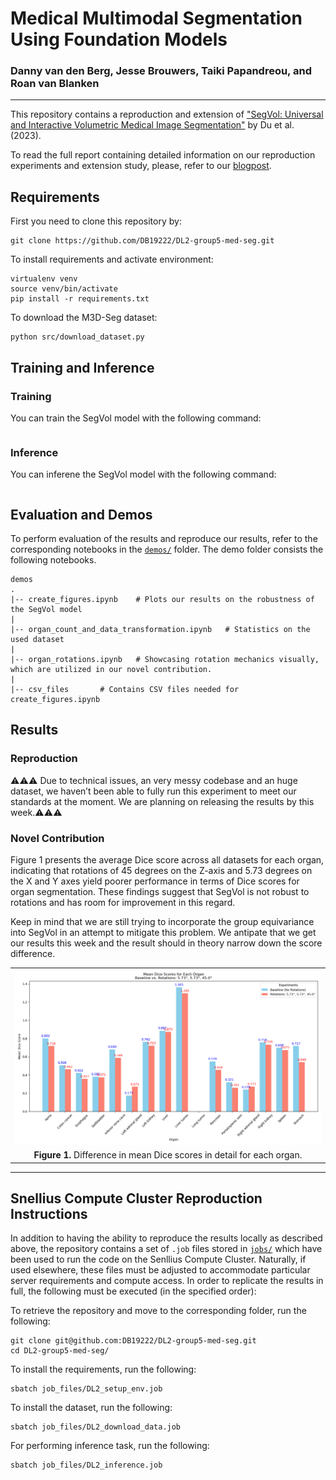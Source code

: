 # Medical Multimodal Segmentation Using Foundation Models

### Danny van den Berg, Jesse Brouwers, Taiki Papandreou, and Roan van Blanken

---

This repository contains a reproduction and extension of ["SegVol: Universal and Interactive
Volumetric Medical Image Segmentation"](https://arxiv.org/abs/2311.13385) by Du et al. (2023). 

To read the full report containing detailed information on our reproduction experiments and extension study, please, refer to our [blogpost](blogpost.md).

## Requirements

First you need to clone this repository by:

```clone
git clone https://github.com/DB19222/DL2-group5-med-seg.git
```

To install requirements and activate environment:

```setup
virtualenv venv
source venv/bin/activate
pip install -r requirements.txt
```

To download the M3D-Seg dataset:

```data
python src/download_dataset.py
```

## Training and Inference
### Training
You can train the SegVol model with the following command:
```train

```

### Inference
You can inferene the SegVol model with the following command:
```inference

```
## Evaluation and Demos

To perform evaluation of the results and reproduce our results, refer to the corresponding notebooks in the [`demos/`](demos/) folder.
The demo folder consists the following notebooks.

```
demos
.
|-- create_figures.ipynb    # Plots our results on the robustness of the SegVol model              
|
|-- organ_count_and_data_transformation.ipynb   # Statistics on the used dataset
|
|-- organ_rotations.ipynb   # Showcasing rotation mechanics visually, which are utilized in our novel contribution.
|
|-- csv_files       # Contains CSV files needed for create_figures.ipynb
```

## Results

### Reproduction
⚠️⚠️⚠️ Due to technical issues, an very messy codebase and an huge dataset, we haven’t been able to fully run this experiment to meet our standards at the moment. We are planning on releasing the results by this week.⚠️⚠️⚠️

### Novel Contribution

Figure 1 presents the average Dice score across all datasets for each organ, indicating that rotations of 45 degrees on the Z-axis and 5.73 degrees on the X and Y axes yield poorer performance in terms of Dice scores for organ segmentation. These findings suggest that SegVol is not robust to rotations and has room for improvement in this regard.

Keep in mind that we are still trying to incorporate the group equivariance into SegVol in an attempt to mitigate this problem. We antipate that we get our results this week and the result should in theory narrow down the score difference.

<table align="center">
  <tr align="center">
      <td><img src="figures/mean_dice_scores_for_each_organ_combined.png" width=800></td>
  </tr>
  <tr align="center">
    <td colspan=2><b>Figure 1.</b> Difference in mean Dice scores in detail for each organ.</td>
  </tr>
</table>

---

## Snellius Compute Cluster Reproduction Instructions

In addition to having the ability to reproduce the results locally as described above, the repository contains a set of `.job` files stored in [`jobs/`](jobs) which have been used to run the code on the Senllius Compute Cluster. Naturally, if used elsewhere, these files must be adjusted to accommodate particular server requirements and compute access. In order to replicate the results in full, the following must be executed (in the specified order):

To retrieve the repository and move to the corresponding folder, run the following:

```repository
git clone git@github.com:DB19222/DL2-group5-med-seg.git
cd DL2-group5-med-seg/
```

To install the requirements, run the following:

```requirements
sbatch job_files/DL2_setup_env.job
```

To install the dataset, run the following:
```
sbatch job_files/DL2_download_data.job
```

For performing inference task, run the following:
```
sbatch job_files/DL2_inference.job
```

